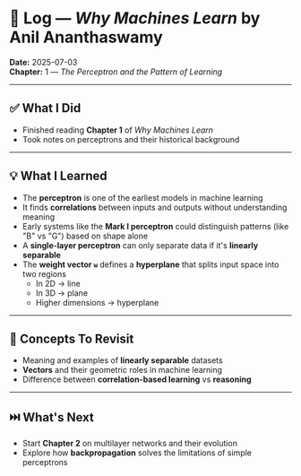 # 📘 Log — *Why Machines Learn* by Anil Ananthaswamy  
**Date:** 2025-07-03  
**Chapter:** 1 — *The Perceptron and the Pattern of Learning*

---

## ✅ What I Did
- Finished reading **Chapter 1** of *Why Machines Learn*
- Took notes on perceptrons and their historical background

---

## 💡 What I Learned
- The **perceptron** is one of the earliest models in machine learning
- It finds **correlations** between inputs and outputs without understanding meaning
- Early systems like the **Mark I perceptron** could distinguish patterns (like "B" vs "G") based on shape alone
- A **single-layer perceptron** can only separate data if it's **linearly separable**
- The **weight vector `w`** defines a **hyperplane** that splits input space into two regions
  - In 2D → line  
  - In 3D → plane  
  - Higher dimensions → hyperplane

---

## 🧠 Concepts To Revisit
- Meaning and examples of **linearly separable** datasets
- **Vectors** and their geometric roles in machine learning
- Difference between **correlation-based learning** vs **reasoning**

---

## ⏭️ What's Next
- Start **Chapter 2** on multilayer networks and their evolution
- Explore how **backpropagation** solves the limitations of simple perceptrons
